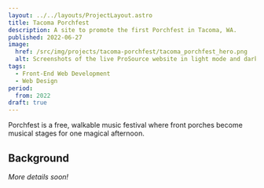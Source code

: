 ```yaml
---
layout: ../../layouts/ProjectLayout.astro
title: Tacoma Porchfest
description: A site to promote the first Porchfest in Tacoma, WA.
published: 2022-06-27
image:
  href: /src/img/projects/tacoma-porchfest/tacoma_porchfest_hero.png
  alt: Screenshots of the live ProSource website in light mode and dark mode color schemes.
tags: 
  - Front-End Web Development
  - Web Design
period:
  from: 2022
draft: true
---
```


Porchfest is a free, walkable music festival where front porches become musical stages for one magical afternoon.

## Background

*More details soon!*
